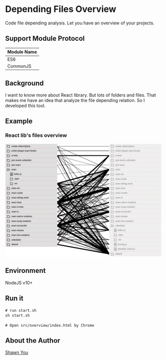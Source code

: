 # Depending Files Overview 
Code file depending analysis. Let you have an overview of your projects.  

## Support Module Protocol
| Module Name|
|---|
| ES6 |
|CommonJS|

## Background
I want to know more about React library. But lots of folders and files. That makes me have an idea that analyze the file depending relation. So I developed this tool.

## Example
### React lib's files overview
![alt React relation screenshoot](https://raw.githubusercontent.com/ShawnYou1/depending-files-overview/master/src/overview/images/screenshoot.jpg)

## Environment
NodeJS v10+

## Run it
```
# run start.sh
sh start.sh

# Open src/overview/index.html by Chrome
```

## About the Author
[Shawn You](https://youshaohua.com)
